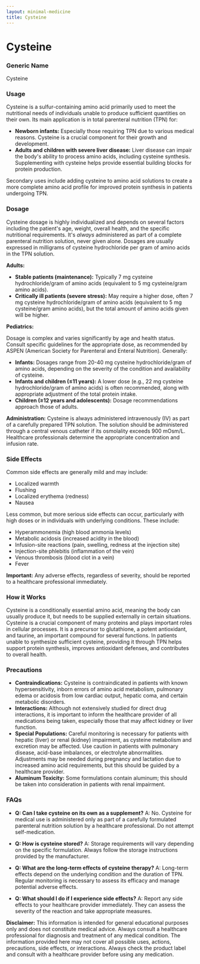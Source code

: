 ```yaml
---
layout: minimal-medicine
title: Cysteine
---
```


# Cysteine
### Generic Name
Cysteine

### Usage

Cysteine is a sulfur-containing amino acid primarily used to meet the nutritional needs of individuals unable to produce sufficient quantities on their own.  Its main application is in total parenteral nutrition (TPN) for:

* **Newborn infants:**  Especially those requiring TPN due to various medical reasons.  Cysteine is a crucial component for their growth and development.
* **Adults and children with severe liver disease:**  Liver disease can impair the body's ability to process amino acids, including cysteine synthesis.  Supplementing with cysteine helps provide essential building blocks for protein production.

Secondary uses include adding cysteine to amino acid solutions to create a more complete amino acid profile for improved protein synthesis in patients undergoing TPN.


### Dosage

Cysteine dosage is highly individualized and depends on several factors including the patient's age, weight, overall health, and the specific nutritional requirements.  It's *always* administered as part of a complete parenteral nutrition solution, never given alone.  Dosages are usually expressed in milligrams of cysteine hydrochloride per gram of amino acids in the TPN solution.

**Adults:**

* **Stable patients (maintenance):**  Typically 7 mg cysteine hydrochloride/gram of amino acids (equivalent to 5 mg cysteine/gram amino acids).
* **Critically ill patients (severe stress):**  May require a higher dose, often 7 mg cysteine hydrochloride/gram of amino acids (equivalent to 5 mg cysteine/gram amino acids), but the total amount of amino acids given will be higher.

**Pediatrics:**

Dosage is complex and varies significantly by age and health status.  Consult specific guidelines for the appropriate dose, as recommended by ASPEN (American Society for Parenteral and Enteral Nutrition).  Generally:

* **Infants:**  Dosages range from 20-40 mg cysteine hydrochloride/gram of amino acids, depending on the severity of the condition and availability of cysteine.
* **Infants and children (≤11 years):**  A lower dose (e.g., 22 mg cysteine hydrochloride/gram of amino acids) is often recommended, along with appropriate adjustment of the total protein intake.
* **Children (≥12 years and adolescents):**  Dosage recommendations approach those of adults.


**Administration:** Cysteine is always administered intravenously (IV) as part of a carefully prepared TPN solution.  The solution should be administered through a central venous catheter if its osmolality exceeds 900 mOsm/L.  Healthcare professionals determine the appropriate concentration and infusion rate.


### Side Effects

Common side effects are generally mild and may include:

* Localized warmth
* Flushing
* Localized erythema (redness)
* Nausea

Less common, but more serious side effects can occur, particularly with high doses or in individuals with underlying conditions. These include:

* Hyperammonemia (high blood ammonia levels)
* Metabolic acidosis (increased acidity in the blood)
* Infusion-site reactions (pain, swelling, redness at the injection site)
* Injection-site phlebitis (inflammation of the vein)
* Venous thrombosis (blood clot in a vein)
* Fever

**Important:** Any adverse effects, regardless of severity, should be reported to a healthcare professional immediately.


### How it Works

Cysteine is a conditionally essential amino acid, meaning the body can usually produce it, but needs to be supplied externally in certain situations. Cysteine is a crucial component of many proteins and plays important roles in cellular processes.  It is a precursor to glutathione, a potent antioxidant, and taurine, an important compound for several functions. In patients unable to synthesize sufficient cysteine, providing it through TPN helps support protein synthesis, improves antioxidant defenses, and contributes to overall health.


### Precautions

* **Contraindications:** Cysteine is contraindicated in patients with known hypersensitivity, inborn errors of amino acid metabolism, pulmonary edema or acidosis from low cardiac output, hepatic coma, and certain metabolic disorders.
* **Interactions:** Although not extensively studied for direct drug interactions, it is important to inform the healthcare provider of all medications being taken, especially those that may affect kidney or liver function.
* **Special Populations:**  Careful monitoring is necessary for patients with hepatic (liver) or renal (kidney) impairment, as cysteine metabolism and excretion may be affected.  Use caution in patients with pulmonary disease, acid-base imbalances, or electrolyte abnormalities.  Adjustments may be needed during pregnancy and lactation due to increased amino acid requirements, but this should be guided by a healthcare provider.
* **Aluminum Toxicity:** Some formulations contain aluminum; this should be taken into consideration in patients with renal impairment.

### FAQs

* **Q: Can I take cysteine on its own as a supplement?**  A: No. Cysteine for medical use is administered only as part of a carefully formulated parenteral nutrition solution by a healthcare professional.  Do not attempt self-medication.

* **Q: How is cysteine stored?** A: Storage requirements will vary depending on the specific formulation.  Always follow the storage instructions provided by the manufacturer.

* **Q: What are the long-term effects of cysteine therapy?** A: Long-term effects depend on the underlying condition and the duration of TPN.  Regular monitoring is necessary to assess its efficacy and manage potential adverse effects.

* **Q:  What should I do if I experience side effects?** A: Report any side effects to your healthcare provider immediately.  They can assess the severity of the reaction and take appropriate measures.

**Disclaimer:** This information is intended for general educational purposes only and does not constitute medical advice.  Always consult a healthcare professional for diagnosis and treatment of any medical condition.  The information provided here may not cover all possible uses, actions, precautions, side effects, or interactions.  Always check the product label and consult with a healthcare provider before using any medication.
